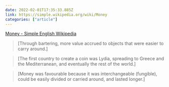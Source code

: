 ```yaml
---
date: 2022-02-01T17:35:33.885Z
link: https://simple.wikipedia.org/wiki/Money
categories: ["article"]
---
```

[Money - Simple English Wikipedia](https://simple.wikipedia.org/wiki/Money)

> [Through bartering, more value accrued to objects that were easier to carry around.]

> [The first country to create a coin was Lydia, spreading to Greece and the Mediterranean, and eventually the rest of the world.]

> [Money was favourable because it was interchangeable (fungible), could be easily divided or carried around, and lasted longer.]
